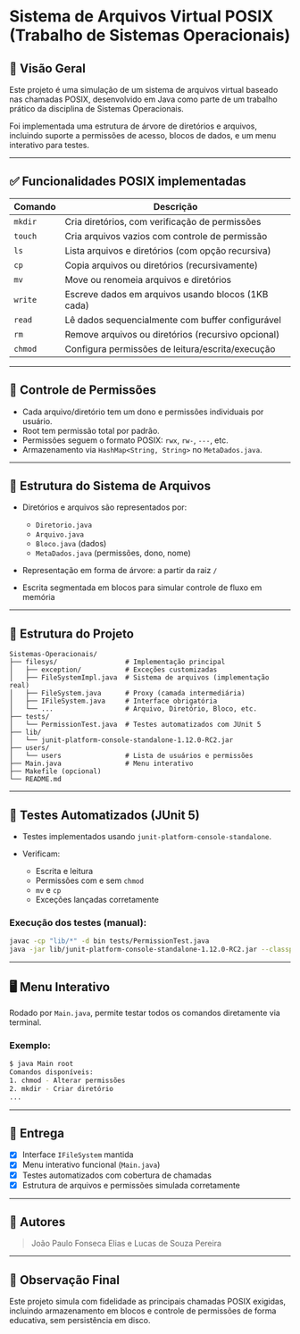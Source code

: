# Sistema de Arquivos Virtual POSIX (Trabalho de Sistemas Operacionais)

## 🧩 Visão Geral

Este projeto é uma simulação de um sistema de arquivos virtual baseado nas chamadas POSIX, desenvolvido em Java como parte de um trabalho prático da disciplina de Sistemas Operacionais.

Foi implementada uma estrutura de árvore de diretórios e arquivos, incluindo suporte a permissões de acesso, blocos de dados, e um menu interativo para testes.

---

## ✅ Funcionalidades POSIX implementadas

| Comando | Descrição                                          |
| ------- | -------------------------------------------------- |
| `mkdir` | Cria diretórios, com verificação de permissões     |
| `touch` | Cria arquivos vazios com controle de permissão     |
| `ls`    | Lista arquivos e diretórios (com opção recursiva)  |
| `cp`    | Copia arquivos ou diretórios (recursivamente)      |
| `mv`    | Move ou renomeia arquivos e diretórios             |
| `write` | Escreve dados em arquivos usando blocos (1KB cada) |
| `read`  | Lê dados sequencialmente com buffer configurável   |
| `rm`    | Remove arquivos ou diretórios (recursivo opcional) |
| `chmod` | Configura permissões de leitura/escrita/execução   |

---

## 🔐 Controle de Permissões

* Cada arquivo/diretório tem um dono e permissões individuais por usuário.
* Root tem permissão total por padrão.
* Permissões seguem o formato POSIX: `rwx`, `rw-`, `---`, etc.
* Armazenamento via `HashMap<String, String>` no `MetaDados.java`.

---

## 🧠 Estrutura do Sistema de Arquivos

* Diretórios e arquivos são representados por:

  * `Diretorio.java`
  * `Arquivo.java`
  * `Bloco.java` (dados)
  * `MetaDados.java` (permissões, dono, nome)
* Representação em forma de árvore: a partir da raiz `/`
* Escrita segmentada em blocos para simular controle de fluxo em memória

---

## 📂 Estrutura do Projeto

```
Sistemas-Operacionais/
├── filesys/                 # Implementação principal
│   ├── exception/           # Exceções customizadas
│   ├── FileSystemImpl.java  # Sistema de arquivos (implementação real)
│   ├── FileSystem.java      # Proxy (camada intermediária)
│   ├── IFileSystem.java     # Interface obrigatória
│   └── ...                  # Arquivo, Diretório, Bloco, etc.
├── tests/
│   └── PermissionTest.java  # Testes automatizados com JUnit 5
├── lib/
│   └── junit-platform-console-standalone-1.12.0-RC2.jar
├── users/
│   └── users                # Lista de usuários e permissões
├── Main.java                # Menu interativo
├── Makefile (opcional)
└── README.md
```

---

## 🧪 Testes Automatizados (JUnit 5)

* Testes implementados usando `junit-platform-console-standalone`.
* Verificam:

  * Escrita e leitura
  * Permissões com e sem `chmod`
  * `mv` e `cp`
  * Exceções lançadas corretamente

### Execução dos testes (manual):

```bash
javac -cp "lib/*" -d bin tests/PermissionTest.java
java -jar lib/junit-platform-console-standalone-1.12.0-RC2.jar --classpath bin --scan-classpath
```

---

## 🖥️ Menu Interativo

Rodado por `Main.java`, permite testar todos os comandos diretamente via terminal.

### Exemplo:

```bash
$ java Main root
Comandos disponíveis:
1. chmod - Alterar permissões
2. mkdir - Criar diretório
...
```

---

## 🧾 Entrega

* [x] Interface `IFileSystem` mantida
* [x] Menu interativo funcional (`Main.java`)
* [x] Testes automatizados com cobertura de chamadas
* [x] Estrutura de arquivos e permissões simulada corretamente

---

## 👥 Autores

> João Paulo Fonseca Elias e 
> Lucas de Souza Pereira

---

## 📌 Observação Final

Este projeto simula com fidelidade as principais chamadas POSIX exigidas, incluindo armazenamento em blocos e controle de permissões de forma educativa, sem persistência em disco.
